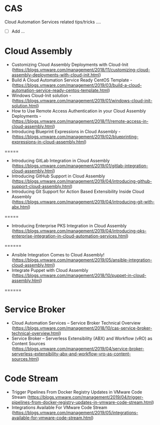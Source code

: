 # CAS
Cloud Automation Services related tips/tricks ....

- [ ] Add ...

# Cloud Assembly
- Customizing Cloud Assembly Deployments with Cloud-Init (https://blogs.vmware.com/management/2018/11/customizing-cloud-assembly-deployments-with-cloud-init.html)
- Build A Cloud Automation Service Ready CentOS Template - (https://blogs.vmware.com/management/2019/03/build-a-cloud-automation-service-ready-centos-template.html)
- Windows Cloud-Init solution - (https://blogs.vmware.com/management/2019/01/windows-cloud-init-solution.html)
- How to Use Remote Access Authentication in your Cloud Assembly Deployments - (https://blogs.vmware.com/management/2018/11/remote-access-in-cloud-assembly.html)
- Introducing Blueprint Expressions in Cloud Assembly - (https://blogs.vmware.com/management/2019/02/blueprinting-expressions-in-cloud-assembly.html)

=====

- Introducing GitLab Integration in Cloud Assembly (https://blogs.vmware.com/management/2019/01/gitlab-integration-cloud-assembly.html)
- Introducing GitHub Support in Cloud Assembly (https://blogs.vmware.com/management/2019/04/introducing-github-support-cloud-assembly.html)
- Introducing Git Support for Action Based Extensibility Inside Cloud Assembly (https://blogs.vmware.com/management/2019/04/introducing-git-with-abx.html)

=====

- Introducing Enterprise PKS Integration in Cloud Assembly (https://blogs.vmware.com/management/2019/04/introducing-pks-enterprise-integration-in-cloud-automation-services.html)

======

- Ansible Integration Comes to Cloud Assembly! (https://blogs.vmware.com/management/2019/05/ansible-integration-cloud-assembly.html)
- Integrate Puppet with Cloud Assembly (https://blogs.vmware.com/management/2018/10/puppet-in-cloud-assembly.html)

======

# Service Broker
- Cloud Automation Services – Service Broker Technical Overview (https://blogs.vmware.com/management/2018/10/cas-service-broker-technical-overview.html)
- Service Broker – Serverless Extensibility (ABX) and Workflow (vRO) as Content Sources (https://blogs.vmware.com/management/2019/04/service-broker-serverless-extensibility-abx-and-workflow-vro-as-content-sources.html)

# Code Stream
- Trigger Pipelines From Docker Registry Updates in VMware Code Stream (https://blogs.vmware.com/management/2019/04/trigger-pipelines-from-docker-registry-updates-in-vmware-code-stream.html)
- Integrations Available For VMware Code Stream (https://blogs.vmware.com/management/2019/05/integrations-available-for-vmware-code-stream.html)


